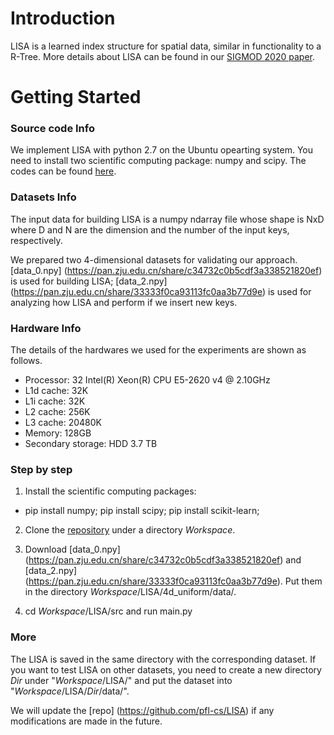 # Introduction

LISA is a learned index structure for spatial data, similar in functionality to a R-Tree.
More details about LISA can be found in our [SIGMOD 2020 paper](https://doi.org/10.1145/3318464.3389703).

# Getting Started


### Source code Info
We implement LISA with python 2.7 on the Ubuntu opearting system. You need to install two scientific computing package: numpy and scipy.
The codes can be found [here](https://github.com/pfl-cs/LISA).

### Datasets Info

The input data for building LISA is a numpy ndarray file whose shape is NxD where D and N are the dimension and the number of the input keys, respectively.

We prepared two 4-dimensional datasets for validating our approach. [data_0.npy] (https://pan.zju.edu.cn/share/c34732c0b5cdf3a338521820ef) is used for building LISA; [data_2.npy] (https://pan.zju.edu.cn/share/33333f0ca93113fc0aa3b77d9e) is used for analyzing how LISA and perform if we insert new keys.

### Hardware Info
The details of the hardwares we used for the experiments are shown as follows.

+ Processor: 32  Intel(R) Xeon(R) CPU E5-2620 v4 @ 2.10GHz
+ L1d cache: 32K
+ L1i cache: 32K
+ L2 cache: 256K
+ L3 cache: 20480K
+ Memory: 128GB
+ Secondary storage: HDD 3.7 TB

### Step by step
1) Install the scientific computing packages:

+ pip install numpy; pip install scipy; pip install scikit-learn;

2) Clone the [repository](https://github.com/pfl-cs/LISA) under a directory $Workspace$.

3) Download [data_0.npy] (https://pan.zju.edu.cn/share/c34732c0b5cdf3a338521820ef) and [data_2.npy] (https://pan.zju.edu.cn/share/33333f0ca93113fc0aa3b77d9e). Put them in the directory $Workspace$/LISA/4d_uniform/data/.

4) cd $Workspace$/LISA/src and run main.py

### More
The LISA is saved in the same directory with the corresponding dataset. If you want to test LISA on other datasets, you need to create a new directory $Dir$ under "$Workspace$/LISA/" and put the dataset into "$Workspace$/LISA/$Dir$/data/".

We will update the [repo] (https://github.com/pfl-cs/LISA) if any modifications are made in the future.


